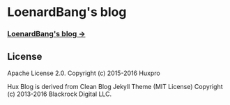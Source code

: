 # LoenardBang's blog

### [LoenardBang's blog &rarr;](https://leonardbang.github.io/)


## License
Apache License 2.0. Copyright (c) 2015-2016 Huxpro

Hux Blog is derived from Clean Blog Jekyll Theme (MIT License) Copyright (c) 2013-2016 Blackrock Digital LLC.


